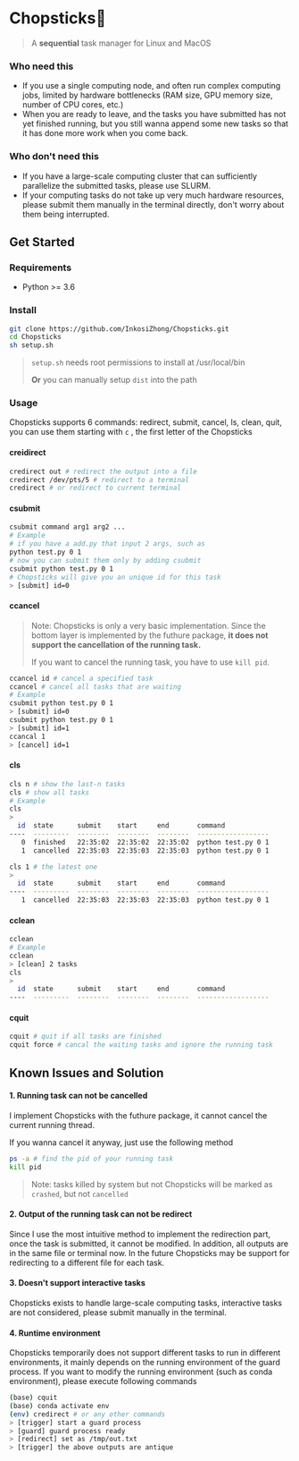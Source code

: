 # Chopsticks🥢

> A **sequential** task manager for Linux and MacOS

### Who need this

- If you use a single computing node, and often run complex computing jobs, limited by hardware bottlenecks (RAM size, GPU memory size, number of CPU cores, etc.)
- When you are ready to leave, and the tasks you have submitted has not yet finished running, but you still wanna append some new tasks so that it has done more work when you come back.

### Who don't need this

- If you have a large-scale computing cluster that can sufficiently parallelize the submitted tasks, please use SLURM.
- If your computing tasks do not take up very much hardware resources, please submit them manually in the terminal directly, don't worry about them being interrupted.

## Get Started

### Requirements

- Python >= 3.6

### Install

```bash
git clone https://github.com/InkosiZhong/Chopsticks.git
cd Chopsticks
sh setup.sh
```

> `setup.sh` needs root permissions to install at /usr/local/bin
>
> **Or** you can manually setup  `dist` into the path

### Usage

Chopsticks supports 6 commands: redirect, submit, cancel, ls, clean, quit, you can use them starting with  `c` , the first letter of the Chopsticks

#### creidirect

```bash
credirect out # redirect the output into a file
credirect /dev/pts/5 # redirect to a terminal
credirect # or redirect to current terminal
```

#### csubmit

```bash
csubmit command arg1 arg2 ...
# Example
# if you have a add.py that input 2 args, such as
python test.py 0 1
# now you can submit them only by adding csubmit
csubmit python test.py 0 1
# Chopsticks will give you an unique id for this task
> [submit] id=0
```

#### ccancel

> Note: Chopsticks is only a very basic implementation. Since the bottom layer is implemented by the futhure package, **it does not support the cancellation of the running task.**
>
> If you want to cancel the running task, you have to use `kill pid`.

```bash
ccancel id # cancel a specified task
ccancel # cancel all tasks that are waiting
# Example
csubmit python test.py 0 1
> [submit] id=0
csubmit python test.py 0 1
> [submit] id=1
ccancal 1
> [cancel] id=1
```

#### cls

```bash
cls n # show the last-n tasks
cls # show all tasks
# Example
cls
>
  id  state      submit    start     end       command
----  ---------  --------  --------  --------  ------------------
   0  finished   22:35:02  22:35:02  22:35:02  python test.py 0 1
   1  cancelled  22:35:03  22:35:03  22:35:03  python test.py 0 1

cls 1 # the latest one
>
  id  state      submit    start     end       command
----  ---------  --------  --------  --------  ------------------
   1  cancelled  22:35:03  22:35:03  22:35:03  python test.py 0 1
```

#### cclean

```bash
cclean
# Example
cclean
> [clean] 2 tasks
cls
>
  id  state      submit    start     end       command
----  ---------  --------  --------  --------  ------------------
```

#### cquit

```bash
cquit # quit if all tasks are finished
cquit force # cancal the waiting tasks and ignore the running task
```

## Known Issues and Solution

#### 1. Running task can not be cancelled

I implement Chopsticks with the futhure package, it cannot cancel the current running thread.

If you wanna cancel it anyway, just use the following method

```bash
ps -a # find the pid of your running task
kill pid
```

> Note: tasks killed by system but not Chopsticks will be marked as `crashed`, but not `cancelled`

#### 2. Output of the running task can not be redirect

Since I use the most intuitive method to implement the redirection part, once the task is submitted, it cannot be modified. In addition, all outputs are in the same file or terminal now. In the future Chopsticks may be support for redirecting to a different file for each task.

#### 3. Doesn't support interactive tasks

Chopsticks exists to handle large-scale computing tasks, interactive tasks are not considered, please submit manually in the terminal.

#### 4. Runtime environment

Chopsticks temporarily does not support different tasks to run in different environments, it mainly depends on the running environment of the guard process. If you want to modify the running environment (such as conda environment), please execute following commands

```bash
(base) cquit
(base) conda activate env
(env) credirect # or any other commands
> [trigger] start a guard process
> [guard] guard process ready
> [redirect] set as /tmp/out.txt
> [trigger] the above outputs are antique
```